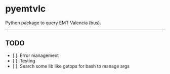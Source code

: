# pyemtvlc
Python package to query  EMT Valencia (bus).


------
## TODO
- [ ]: Error management
- [ ]: Testing
- [ ]: Search some lib like getops for bash to manage args
